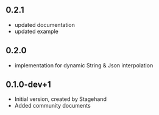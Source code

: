 ## 0.2.1
- updated documentation
- updated example

## 0.2.0
- implementation for dynamic String & Json interpolation

## 0.1.0-dev+1
- Initial version, created by Stagehand
- Added community documents
